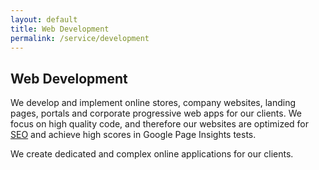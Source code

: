 ```yaml
---
layout: default
title: Web Development
permalink: /service/development
---
```


## Web Development

We develop and implement online stores, company websites, landing pages, portals and corporate progressive web apps for our clients. We focus on high quality code, and therefore our websites are optimized for [SEO](/service/seo) and achieve high scores in Google Page Insights tests.

We create dedicated and complex online applications for our clients.
